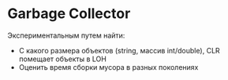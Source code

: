 # Garbage Collector

Экспериментальным путем найти:
* С какого размера объектов (string, массив int/double), CLR помещает объекты в LOH
* Оценить время сборки мусора в разных поколениях
